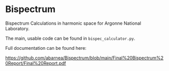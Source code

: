 # Bispectrum
Bispectrum Calculations in harmonic space for Argonne National Laboratory.

The main, usable code can be found in `bispec_calculator.py`.

Full documentation can be found here:

https://github.com/abarnea/Bispectrum/blob/main/Final%20Bispectrum%20Report/Final%20Report.pdf
